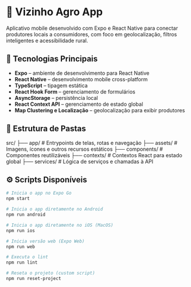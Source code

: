 # 📱 Vizinho Agro App

Aplicativo mobile desenvolvido com Expo e React Native para conectar produtores locais a consumidores, com foco em geolocalização, filtros inteligentes e acessibilidade rural.

## 🚀 Tecnologias Principais

- **Expo** – ambiente de desenvolvimento para React Native
- **React Native** – desenvolvimento mobile cross-platform
- **TypeScript** – tipagem estática
- **React Hook Form** – gerenciamento de formulários
- **AsyncStorage** – persistência local
- **React Context API** – gerenciamento de estado global
- **Map Clustering e Localização** – geolocalização para exibir produtores

## 📁 Estrutura de Pastas

src/
├── app/ # Entrypoints de telas, rotas e navegação
├── assets/ # Imagens, ícones e outros recursos estáticos
├── components/ # Componentes reutilizáveis
├── contexts/ # Contextos React para estado global
├── services/ # Lógica de serviços e chamadas à API


## ⚙️ Scripts Disponíveis

```bash
# Inicia o app no Expo Go
npm start

# Inicia o app diretamente no Android
npm run android

# Inicia o app diretamente no iOS (MacOS)
npm run ios

# Inicia versão web (Expo Web)
npm run web

# Executa o lint
npm run lint

# Reseta o projeto (custom script)
npm run reset-project
